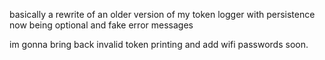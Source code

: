 basically a rewrite of an older version of my token logger with persistence now being optional and fake error messages

im gonna bring back invalid token printing and add wifi passwords soon. 
